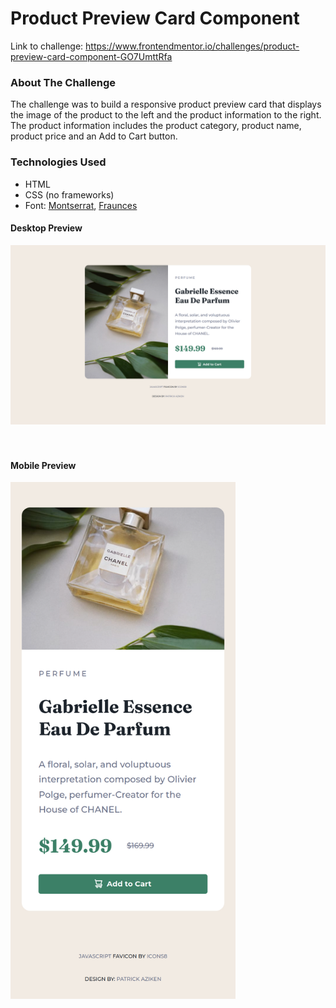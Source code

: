 # Product Preview Card Component
Link to challenge: https://www.frontendmentor.io/challenges/product-preview-card-component-GO7UmttRfa

### About The Challenge
The challenge was to build a responsive product preview card that displays the image of the product to the left and the product information to the right. The product information includes the product category, product name, product price and an Add to Cart button.

### Technologies Used
- HTML
- CSS (no frameworks)
- Font: <a href="https://fonts.google.com/specimen/Montserrat">Montserrat</a>, <a href="https://fonts.google.com/specimen/Fraunces">Fraunces</a>

#### Desktop Preview
<img src="desktop_preview.png">
<br><br><br>

#### Mobile Preview
<img src="mobile_preview.png" width="360px">